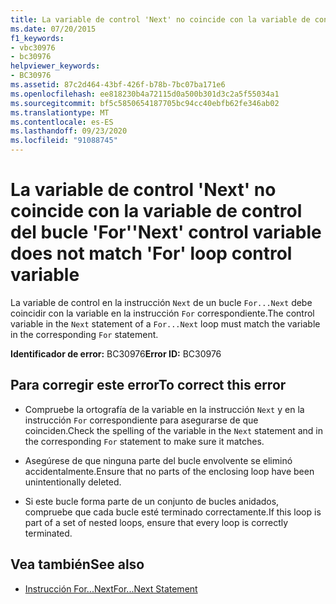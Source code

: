 ```yaml
---
title: La variable de control 'Next' no coincide con la variable de control del bucle 'For'
ms.date: 07/20/2015
f1_keywords:
- vbc30976
- bc30976
helpviewer_keywords:
- BC30976
ms.assetid: 87c2d464-43bf-426f-b78b-7bc07ba171e6
ms.openlocfilehash: ee818230b4a72115d0a500b301d3c2a5f55034a1
ms.sourcegitcommit: bf5c5850654187705bc94cc40ebfb62fe346ab02
ms.translationtype: MT
ms.contentlocale: es-ES
ms.lasthandoff: 09/23/2020
ms.locfileid: "91088745"
---
```

# <a name="next-control-variable-does-not-match-for-loop-control-variable"></a><span data-ttu-id="16d8a-102">La variable de control 'Next' no coincide con la variable de control del bucle 'For'</span><span class="sxs-lookup"><span data-stu-id="16d8a-102">'Next' control variable does not match 'For' loop control variable</span></span>

<span data-ttu-id="16d8a-103">La variable de control en la instrucción `Next` de un bucle `For...Next` debe coincidir con la variable en la instrucción `For` correspondiente.</span><span class="sxs-lookup"><span data-stu-id="16d8a-103">The control variable in the `Next` statement of a `For...Next` loop must match the variable in the corresponding `For` statement.</span></span>  
  
 <span data-ttu-id="16d8a-104">**Identificador de error:** BC30976</span><span class="sxs-lookup"><span data-stu-id="16d8a-104">**Error ID:** BC30976</span></span>  
  
## <a name="to-correct-this-error"></a><span data-ttu-id="16d8a-105">Para corregir este error</span><span class="sxs-lookup"><span data-stu-id="16d8a-105">To correct this error</span></span>  
  
- <span data-ttu-id="16d8a-106">Compruebe la ortografía de la variable en la instrucción `Next` y en la instrucción `For` correspondiente para asegurarse de que coinciden.</span><span class="sxs-lookup"><span data-stu-id="16d8a-106">Check the spelling of the variable in the `Next` statement and in the corresponding `For` statement to make sure it matches.</span></span>  
  
- <span data-ttu-id="16d8a-107">Asegúrese de que ninguna parte del bucle envolvente se eliminó accidentalmente.</span><span class="sxs-lookup"><span data-stu-id="16d8a-107">Ensure that no parts of the enclosing loop have been unintentionally deleted.</span></span>  
  
- <span data-ttu-id="16d8a-108">Si este bucle forma parte de un conjunto de bucles anidados, compruebe que cada bucle esté terminado correctamente.</span><span class="sxs-lookup"><span data-stu-id="16d8a-108">If this loop is part of a set of nested loops, ensure that every loop is correctly terminated.</span></span>  
  
## <a name="see-also"></a><span data-ttu-id="16d8a-109">Vea también</span><span class="sxs-lookup"><span data-stu-id="16d8a-109">See also</span></span>

- [<span data-ttu-id="16d8a-110">Instrucción For...Next</span><span class="sxs-lookup"><span data-stu-id="16d8a-110">For...Next Statement</span></span>](../language-reference/statements/for-next-statement.md)

